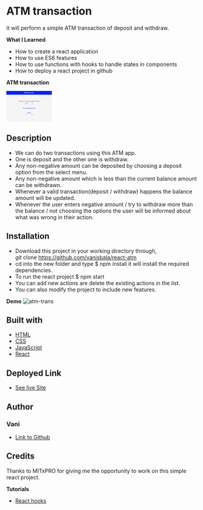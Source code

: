 # ATM transaction
 It will perform a simple ATM transaction of deposit and withdraw.

**What I Learned**
- How to create a react application
- How to use ES6 features
- How to use functions with hooks to handle states in components
- How to deploy a react project in github

**ATM transaction**

<img src="./src/media/atm.jpg" width="120" height="80">

## Description
- We can do two transactions using this ATM app.
- One is deposit and the other one is withdraw.
- Any non-negative amount can be deposited by choosing a deposit option from the select menu.
- Any non-negative amount which is less than the current balance amount can be withdrawn.
- Whenever a valid transaction(deposit / withdraw) happens the balance amount will be updated.
- Whenever the user enters negative amount / try to withdraw more than the balance / not choosing the options
  the user will be informed about what was wrong in their action.
   

## Installation
- Download this project in your working directory through, \
git clone https://github.com/vanisbala/react-atm
- cd into the new folder and type
$ npm install
it will install the required dependencies.
- To run the react project
$ npm start
- You can add new actions are delete the existing actions in the list.
- You can also modify the project to include new features.

**Demo**
![atm-trans](./src/media/ATM.gif)

## Built with
- [HTML](https://developer.mozilla.org/en-US/docs/Web/HTML)
- [CSS](https://developer.mozilla.org/en-US/docs/Web/CSS)
- [JavaScript](https://developer.mozilla.org/en-US/docs/Web/Javascript)
- [React](https://reactjs.org/)

## Deployed Link
- [See live Site](https://vanisbala.github.io/react-atm/)


## Author
### Vani 
- [Link to Github](https://github.com/vanisbala)

## Credits
Thanks to MITxPRO for giving me the opportunity to work on this simple react project.

**Tutorials**
- [React hooks](https://reactjs.org/docs/hooks-intro.html)


